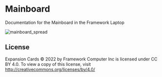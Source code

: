 # Mainboard
Documentation for the Mainboard in the Framework Laptop

![mainboard_spread](https://user-images.githubusercontent.com/28994301/155036191-9f03d3c9-7e09-4d69-83da-5ba8b3641d95.jpg)

## License

Expansion Cards © 2022 by Framework Computer Inc is licensed under CC BY 4.0.
To view a copy of this license, visit http://creativecommons.org/licenses/by/4.0/
